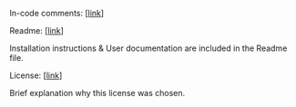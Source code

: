 In-code comments: [[link](https://github.com/PlanetHopf/LARS/blob/main/Wikipedia_Data.py)]

Readme: [[link](https://github.com/PlanetHopf/LARS/blob/main/README.md)]

Installation instructions & User documentation are included in the Readme file.

License: [[link](https://github.com/PlanetHopf/LARS/blob/main/LICENSE)]

Brief explanation why this license was chosen.
